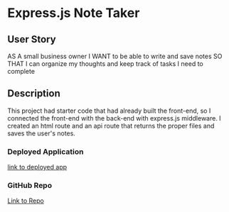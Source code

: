 # Express.js Note Taker

## User Story
AS A small business owner
I WANT to be able to write and save notes
SO THAT I can organize my thoughts and keep track of tasks I need to complete

## Description
This project had starter code that had already built the front-end, so I connected the front-end with the back-end with express.js middleware. I created an html route and an api route that returns the proper files and saves the user's notes.

### Deployed Application
[link to deployed app]()

### GitHub Repo
[Link to Repo](https://github.com/KarenAdkins84/ExpressNoteTaker)